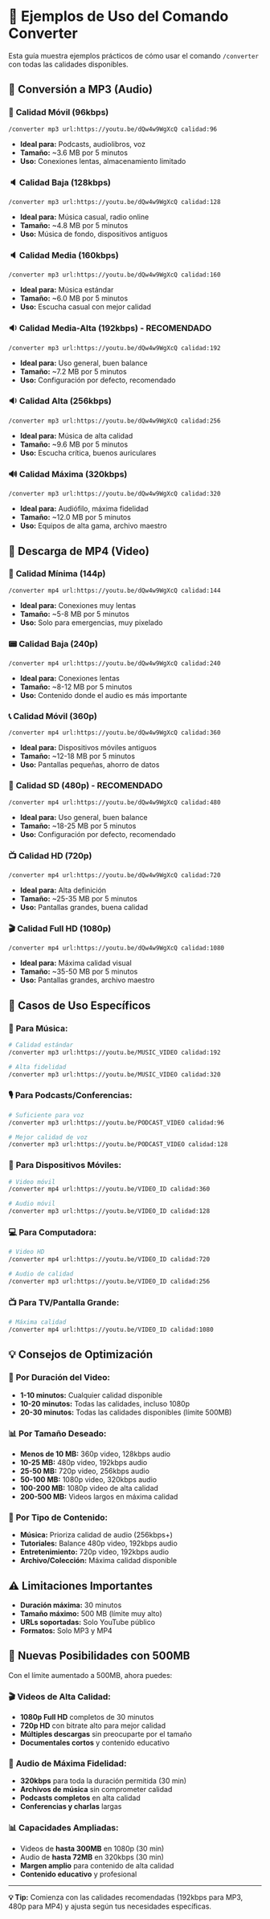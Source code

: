 # 🎵 Ejemplos de Uso del Comando Converter

Esta guía muestra ejemplos prácticos de cómo usar el comando `/converter` con todas las calidades disponibles.

## 🎵 Conversión a MP3 (Audio)

### 📱 **Calidad Móvil (96kbps)**
```
/converter mp3 url:https://youtu.be/dQw4w9WgXcQ calidad:96
```
- **Ideal para:** Podcasts, audiolibros, voz
- **Tamaño:** ~3.6 MB por 5 minutos
- **Uso:** Conexiones lentas, almacenamiento limitado

### 🔈 **Calidad Baja (128kbps)**
```
/converter mp3 url:https://youtu.be/dQw4w9WgXcQ calidad:128
```
- **Ideal para:** Música casual, radio online
- **Tamaño:** ~4.8 MB por 5 minutos
- **Uso:** Música de fondo, dispositivos antiguos

### 🔈 **Calidad Media (160kbps)**
```
/converter mp3 url:https://youtu.be/dQw4w9WgXcQ calidad:160
```
- **Ideal para:** Música estándar
- **Tamaño:** ~6.0 MB por 5 minutos
- **Uso:** Escucha casual con mejor calidad

### 🔉 **Calidad Media-Alta (192kbps) - RECOMENDADO**
```
/converter mp3 url:https://youtu.be/dQw4w9WgXcQ calidad:192
```
- **Ideal para:** Uso general, buen balance
- **Tamaño:** ~7.2 MB por 5 minutos
- **Uso:** Configuración por defecto, recomendado

### 🔉 **Calidad Alta (256kbps)**
```
/converter mp3 url:https://youtu.be/dQw4w9WgXcQ calidad:256
```
- **Ideal para:** Música de alta calidad
- **Tamaño:** ~9.6 MB por 5 minutos
- **Uso:** Escucha crítica, buenos auriculares

### 🔊 **Calidad Máxima (320kbps)**
```
/converter mp3 url:https://youtu.be/dQw4w9WgXcQ calidad:320
```
- **Ideal para:** Audiófilo, máxima fidelidad
- **Tamaño:** ~12.0 MB por 5 minutos
- **Uso:** Equipos de alta gama, archivo maestro

## 🎥 Descarga de MP4 (Video)

### 📱 **Calidad Mínima (144p)**
```
/converter mp4 url:https://youtu.be/dQw4w9WgXcQ calidad:144
```
- **Ideal para:** Conexiones muy lentas
- **Tamaño:** ~5-8 MB por 5 minutos
- **Uso:** Solo para emergencias, muy pixelado

### 📟 **Calidad Baja (240p)**
```
/converter mp4 url:https://youtu.be/dQw4w9WgXcQ calidad:240
```
- **Ideal para:** Conexiones lentas
- **Tamaño:** ~8-12 MB por 5 minutos
- **Uso:** Contenido donde el audio es más importante

### 📞 **Calidad Móvil (360p)**
```
/converter mp4 url:https://youtu.be/dQw4w9WgXcQ calidad:360
```
- **Ideal para:** Dispositivos móviles antiguos
- **Tamaño:** ~12-18 MB por 5 minutos
- **Uso:** Pantallas pequeñas, ahorro de datos

### 📱 **Calidad SD (480p) - RECOMENDADO**
```
/converter mp4 url:https://youtu.be/dQw4w9WgXcQ calidad:480
```
- **Ideal para:** Uso general, buen balance
- **Tamaño:** ~18-25 MB por 5 minutos
- **Uso:** Configuración por defecto, recomendado

### 📺 **Calidad HD (720p)**
```
/converter mp4 url:https://youtu.be/dQw4w9WgXcQ calidad:720
```
- **Ideal para:** Alta definición
- **Tamaño:** ~25-35 MB por 5 minutos
- **Uso:** Pantallas grandes, buena calidad

### 🎬 **Calidad Full HD (1080p)**
```
/converter mp4 url:https://youtu.be/dQw4w9WgXcQ calidad:1080
```
- **Ideal para:** Máxima calidad visual
- **Tamaño:** ~35-50 MB por 5 minutos
- **Uso:** Pantallas grandes, archivo maestro

## 🎯 Casos de Uso Específicos

### 🎵 **Para Música:**
```bash
# Calidad estándar
/converter mp3 url:https://youtu.be/MUSIC_VIDEO calidad:192

# Alta fidelidad
/converter mp3 url:https://youtu.be/MUSIC_VIDEO calidad:320
```

### 🎙️ **Para Podcasts/Conferencias:**
```bash
# Suficiente para voz
/converter mp3 url:https://youtu.be/PODCAST_VIDEO calidad:96

# Mejor calidad de voz
/converter mp3 url:https://youtu.be/PODCAST_VIDEO calidad:128
```

### 📱 **Para Dispositivos Móviles:**
```bash
# Video móvil
/converter mp4 url:https://youtu.be/VIDEO_ID calidad:360

# Audio móvil
/converter mp3 url:https://youtu.be/VIDEO_ID calidad:128
```

### 💻 **Para Computadora:**
```bash
# Video HD
/converter mp4 url:https://youtu.be/VIDEO_ID calidad:720

# Audio de calidad
/converter mp3 url:https://youtu.be/VIDEO_ID calidad:256
```

### 📺 **Para TV/Pantalla Grande:**
```bash
# Máxima calidad
/converter mp4 url:https://youtu.be/VIDEO_ID calidad:1080
```

## 💡 Consejos de Optimización

### 🔄 **Por Duración del Video:**
- **1-10 minutos:** Cualquier calidad disponible
- **10-20 minutos:** Todas las calidades, incluso 1080p
- **20-30 minutos:** Todas las calidades disponibles (límite 500MB)

### 📊 **Por Tamaño Deseado:**
- **Menos de 10 MB:** 360p video, 128kbps audio
- **10-25 MB:** 480p video, 192kbps audio
- **25-50 MB:** 720p video, 256kbps audio
- **50-100 MB:** 1080p video, 320kbps audio
- **100-200 MB:** 1080p video de alta calidad
- **200-500 MB:** Videos largos en máxima calidad

### 🎯 **Por Tipo de Contenido:**
- **Música:** Prioriza calidad de audio (256kbps+)
- **Tutoriales:** Balance 480p video, 192kbps audio
- **Entretenimiento:** 720p video, 192kbps audio
- **Archivo/Colección:** Máxima calidad disponible

## ⚠️ Limitaciones Importantes

- **Duración máxima:** 30 minutos
- **Tamaño máximo:** 500 MB (límite muy alto)
- **URLs soportadas:** Solo YouTube público
- **Formatos:** Solo MP3 y MP4

## 🚀 Nuevas Posibilidades con 500MB

Con el límite aumentado a 500MB, ahora puedes:

### 🎬 **Videos de Alta Calidad:**
- **1080p Full HD** completos de 30 minutos
- **720p HD** con bitrate alto para mejor calidad
- **Múltiples descargas** sin preocuparte por el tamaño
- **Documentales cortos** y contenido educativo

### 🎵 **Audio de Máxima Fidelidad:**
- **320kbps** para toda la duración permitida (30 min)
- **Archivos de música** sin comprometer calidad
- **Podcasts completos** en alta calidad
- **Conferencias y charlas** largas

### 📊 **Capacidades Ampliadas:**
- Videos de **hasta 300MB** en 1080p (30 min)
- Audio de **hasta 72MB** en 320kbps (30 min)
- **Margen amplio** para contenido de alta calidad
- **Contenido educativo** y profesional

---

**💡 Tip:** Comienza con las calidades recomendadas (192kbps para MP3, 480p para MP4) y ajusta según tus necesidades específicas.
